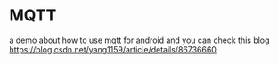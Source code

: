 # MQTT
a demo  about how to use mqtt for android 
and you can check this blog 
https://blog.csdn.net/yang1159/article/details/86736660
